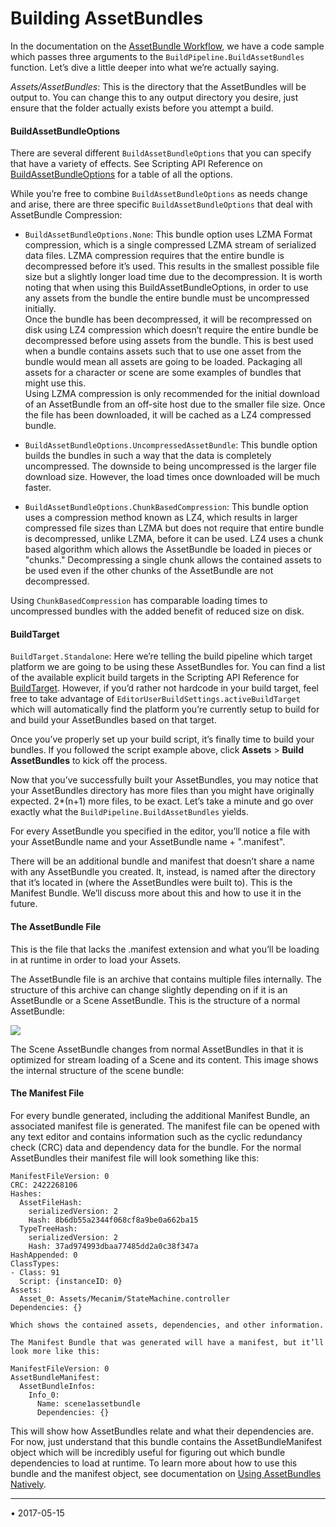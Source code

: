 # Building AssetBundles

In the documentation on the [AssetBundle Workflow](#AssetBundles-Workflow), we have a code sample which passes three arguments to the `BuildPipeline.BuildAssetBundles` function. Let’s dive a little deeper into what we’re actually saying.

_Assets/AssetBundles_: This is the directory that the AssetBundles will be output to. You can change this to any output directory you desire, just ensure that the folder actually exists before you attempt a build.

#### BuildAssetBundleOptions

There are several different `BuildAssetBundleOptions` that you can specify that have a variety of effects. See Scripting API Reference on [BuildAssetBundleOptions](ScriptRef:BuildAssetBundleOptions.html) for a table of all the options.

While you’re free to combine `BuildAssetBundleOptions` as needs change and arise, there are three specific `BuildAssetBundleOptions` that deal with AssetBundle Compression:

* `BuildAssetBundleOptions.None`: This bundle option uses LZMA Format compression, which is a single compressed LZMA stream of serialized data files. LZMA compression requires that the entire bundle is decompressed before it’s used. This results in the smallest possible file size but a slightly longer load time due to the decompression. It is worth noting that when using this BuildAssetBundleOptions, in order to use any assets from the bundle the entire bundle must be uncompressed initially. <br/> Once the bundle has been decompressed, it will be recompressed on disk using LZ4 compression which doesn’t require the entire bundle be decompressed before using assets from the bundle. This is best used when a bundle contains assets such that to use one asset from the bundle would mean all assets are going to be loaded. Packaging all assets for a character or scene are some examples of bundles that might use this. <br/> Using LZMA compression is only recommended for the initial download of an AssetBundle from an off-site host due to the smaller file size. Once the file has been downloaded, it will be cached as a LZ4 compressed bundle.

* `BuildAssetBundleOptions.UncompressedAssetBundle`: This bundle option builds the bundles in such a way that the data is completely uncompressed. The downside to being uncompressed is the larger file download size. However, the load times once downloaded will be much faster.

* `BuildAssetBundleOptions.ChunkBasedCompression`: This bundle option uses a compression method known as LZ4, which results in larger compressed file sizes than LZMA but does not require that entire bundle is decompressed, unlike LZMA, before it can be used. LZ4 uses a chunk based algorithm which allows the AssetBundle be loaded in pieces or "chunks." Decompressing a single chunk allows the contained assets to be used even if the other chunks of the AssetBundle are not decompressed.

Using `ChunkBasedCompression` has comparable loading times to uncompressed bundles with the added benefit of reduced size on disk.

#### BuildTarget

`BuildTarget.Standalone`: Here we’re telling the build pipeline which target platform we are going to be using these AssetBundles for. You can find a list of the available explicit build targets in the Scripting API Reference for [BuildTarget](ScriptRef:BuildTarget.html). However, if you’d rather not hardcode in your build target, feel free to take advantage of `EditorUserBuildSettings.activeBuildTarget` which will automatically find the platform you’re currently setup to build for and build your AssetBundles based on that target.

Once you’ve properly set up your build script, it’s finally time to build your bundles. If you followed the script example above, click __Assets__ > __Build AssetBundles__ to kick off the process.

Now that you’ve successfully built your AssetBundles, you may notice that your AssetBundles directory has more files than you might have originally expected. 2*(n+1) more files, to be exact. Let’s take a minute and go over exactly what the `BuildPipeline.BuildAssetBundles` yields.

For every AssetBundle you specified in the editor, you’ll notice a file with your AssetBundle name and your AssetBundle name + ".manifest".

There will be an additional bundle and manifest that doesn’t share a name with any AssetBundle you created. It, instead, is named after the directory that it’s located in (where the AssetBundles were built to). This is the Manifest Bundle. We’ll discuss more about this and how to use it in the future.

#### The AssetBundle File

This is the file that lacks the .manifest extension and what you’ll be loading in at runtime in order to load your Assets.

The AssetBundle file is an archive that contains multiple files internally. The structure of this archive can change slightly depending on if it is an AssetBundle or a Scene AssetBundle. This is the structure of a normal AssetBundle:

![](../uploads/Main/AssetBundles-Building-0.png)

The Scene AssetBundle changes from normal AssetBundles in that it is optimized for stream loading of a Scene and its content. This image shows the internal structure of the scene bundle:

#### The Manifest File

For every bundle generated, including the additional Manifest Bundle, an associated manifest file is generated. The manifest file can be opened with any text editor and contains information such as the cyclic redundancy check (CRC) data and dependency data for the bundle. For the normal AssetBundles their manifest file will look something like this:

```
ManifestFileVersion: 0
CRC: 2422268106
Hashes:
  AssetFileHash:
    serializedVersion: 2
    Hash: 8b6db55a2344f068cf8a9be0a662ba15
  TypeTreeHash:
    serializedVersion: 2
    Hash: 37ad974993dbaa77485dd2a0c38f347a
HashAppended: 0
ClassTypes:
- Class: 91
  Script: {instanceID: 0}
Assets:
  Asset_0: Assets/Mecanim/StateMachine.controller
Dependencies: {}

Which shows the contained assets, dependencies, and other information.

The Manifest Bundle that was generated will have a manifest, but it’ll look more like this:

ManifestFileVersion: 0
AssetBundleManifest:
  AssetBundleInfos:
    Info_0:
      Name: scene1assetbundle
      Dependencies: {}
```

This will show how AssetBundles relate and what their dependencies are. For now, just understand that this bundle contains the AssetBundleManifest object which will be incredibly useful for figuring out which bundle dependencies to load at runtime. To learn more about how to use this bundle and the manifest object, see documentation on [Using AssetBundles Natively](#AssetBundles-Native).

---

<span class="page-edit">• 2017-05-15  <!-- include IncludeTextNewPageNoEdit --></span><br/>
